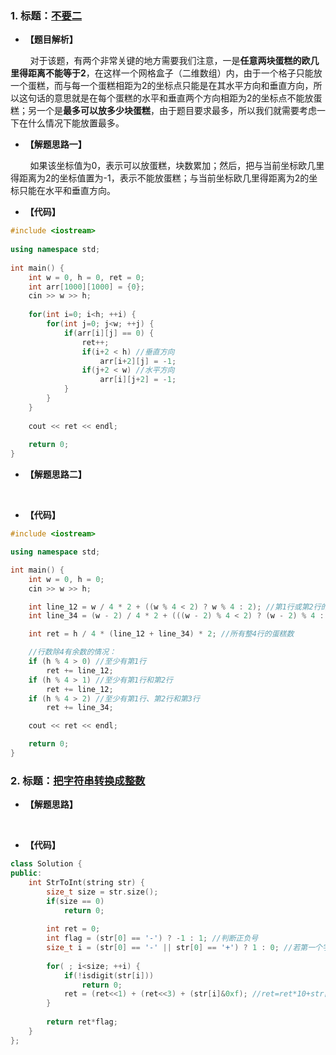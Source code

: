 ### 1. 标题：[不要二](https://www.nowcoder.com/practice/1183548cd48446b38da501e58d5944eb?tpId=85&&tqId=29840&rp=1&ru=/activity/oj&qru=/ta/2017test/question-ranking)
- **【题目解析】**<br>

&#160; &#160; &#160; &#160; 对于该题，有两个非常关键的地方需要我们注意，一是**任意两块蛋糕的欧几里得距离不能等于2**，在这样一个网格盒子（二维数组）内，由于一个格子只能放一个蛋糕，而与每一个蛋糕相距为2的坐标点只能是在其水平方向和垂直方向，所以这句话的意思就是在每个蛋糕的水平和垂直两个方向相距为2的坐标点不能放蛋糕；另一个是**最多可以放多少块蛋糕**，由于题目要求最多，所以我们就需要考虑一下在什么情况下能放置最多。

- **【解题思路一】**<br>

&#160; &#160; &#160; &#160; 如果该坐标值为0，表示可以放蛋糕，块数累加；然后，把与当前坐标欧几里得距离为2的坐标值置为-1，表示不能放蛋糕；与当前坐标欧几里得距离为2的坐标只能在水平和垂直方向。

- **【代码】**
```c++
#include <iostream>
 
using namespace std;
 
int main() {
    int w = 0, h = 0, ret = 0;
    int arr[1000][1000] = {0};
    cin >> w >> h;
     
    for(int i=0; i<h; ++i) {
        for(int j=0; j<w; ++j) {
            if(arr[i][j] == 0) {
                ret++;
                if(i+2 < h) //垂直方向
                    arr[i+2][j] = -1;
                if(j+2 < w) //水平方向
                    arr[i][j+2] = -1;
            }
        }
    }
     
    cout << ret << endl;
     
    return 0;
}
```

- **【解题思路二】**<br>

&#160; &#160; &#160; &#160; 

- **【代码】**
```c++
#include <iostream>

using namespace std;

int main() {
	int w = 0, h = 0;
	cin >> w >> h;

	int line_12 = w / 4 * 2 + ((w % 4 < 2) ? w % 4 : 2); //第1行或第2行的蛋糕数
	int line_34 = (w - 2) / 4 * 2 + (((w - 2) % 4 < 2) ? (w - 2) % 4 : 2); //第3行或第4行的蛋糕数

	int ret = h / 4 * (line_12 + line_34) * 2; //所有整4行的蛋糕数

	//行数除4有余数的情况：
	if (h % 4 > 0) //至少有第1行
		ret += line_12;
	if (h % 4 > 1) //至少有第1行和第2行
		ret += line_12;
	if (h % 4 > 2) //至少有第1行、第2行和第3行
		ret += line_34;

	cout << ret << endl;

	return 0;
}
```

### 2. 标题：[把字符串转换成整数](https://www.nowcoder.com/practice/1277c681251b4372bdef344468e4f26e?tpId=13&&tqId=11202&rp=6&ru=/activity/oj&qru=/ta/coding-interviews/question-ranking)
- **【解题思路】**<br>

&#160; &#160; &#160; &#160; 

- **【代码】**
```c++
class Solution {
public:
    int StrToInt(string str) {
        size_t size = str.size();
        if(size == 0)
            return 0;
         
        int ret = 0;
        int flag = (str[0] == '-') ? -1 : 1; //判断正负号
        size_t i = (str[0] == '-' || str[0] == '+') ? 1 : 0; //若第一个字符为正负号，则从第二个字符开始遍历；否则，从第一个字符开始遍历
         
        for( ; i<size; ++i) {
            if(!isdigit(str[i]))
                return 0;
            ret = (ret<<1) + (ret<<3) + (str[i]&0xf); //ret=ret*10+str[i]-'0';
        }
         
        return ret*flag;
    }
};
```
